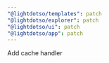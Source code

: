 ```yaml
---
"@lightdotso/templates": patch
"@lightdotso/explorer": patch
"@lightdotso/ui": patch
"@lightdotso/app": patch
---
```


Add cache handler
